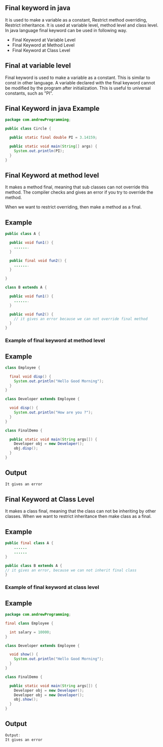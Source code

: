 ## Final keyword in java

It is used to make a variable as a constant, Restrict method overriding, Restrict inheritance. It is used at variable level, method level and class level. In java language final keyword can be used in following way.

- Final Keyword at Variable Level
- Final Keyword at Method Level
- Final Keyword at Class Level

## Final at variable level

Final keyword is used to make a variable as a constant. This is similar to const in other language. A variable declared with the final keyword cannot be modified by the program after initialization. This is useful to universal constants, such as "PI".

## Final Keyword in java Example

```java
package com.andrewProgramming;

public class Circle {

  public static final double PI = 3.14159;

  public static void main(String[] args) {
    System.out.println(PI);
  }
}
```

## Final Keyword at method level

It makes a method final, meaning that sub classes can not override this method. The compiler checks and gives an error if you try to override the method.

When we want to restrict overriding, then make a method as a final.

## Example

```java
public class A {

  public void fun1() {
    .......
  }

  public final void fun2() {
    .......
  }

}

class B extends A {

  public void fun1() {
    .......
  }

  public void fun2() {
    // it gives an error because we can not override final method
  }
}
```

### Example of final keyword at method level

## Example

```java
class Employee {

  final void disp() {
    System.out.println("Hello Good Morning");
  }
}

class Developer extends Employee {

  void disp() {
    System.out.println("How are you ?");
  }
}

class FinalDemo {

  public static void main(String args[]) {
    Developer obj = new Developer();
    obj.disp();
  }
} 
```

## Output

```java
It gives an error
```

## Final Keyword at Class Level

It makes a class final, meaning that the class can not be inheriting by other classes. When we want to restrict inheritance then make class as a final.

## Example

```java
public final class A {
    ......
    ......
}

public class B extends A {
// it gives an error, because we can not inherit final class
}
```

### Example of final keyword at class level

## Example

```java
package com.andrewProgramming;

final class Employee {

  int salary = 10000;
}

class Developer extends Employee {

  void show() {
    System.out.println("Hello Good Morning");
  }
}

class FinalDemo {

  public static void main(String args[]) {
    Developer obj = new Developer();
    Developer obj = new Developer();
    obj.show();
  }
}
```

## Output

```java
Output:
It gives an error
```